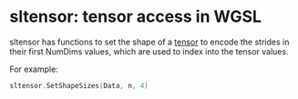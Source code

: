 # sltensor: tensor access in WGSL

sltensor has functions to set the shape of a [tensor](../../tensor) to encode the strides in their first NumDims values, which are used to index into the tensor values.

For example:
```Go
sltensor.SetShapeSizes(Data, n, 4)
```

